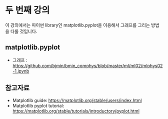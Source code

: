 # 두 번째 강의 

이 강의에서는 파이썬 library인 matplotlib.pyplot을 이용해서 그래프를 그리는 방법을 다룰 것입니다. 

## matplotlib.pyplot

* 그래프 : https://github.com/bjmin/bmin_comphys/blob/master/ml/ml02/mlphys02-1.ipynb


## 참고자료

* Matplotlib guide: https://matplotlib.org/stable/users/index.html
* Matplotlib pyplot tutorial: https://matplotlib.org/stable/tutorials/introductory/pyplot.html
